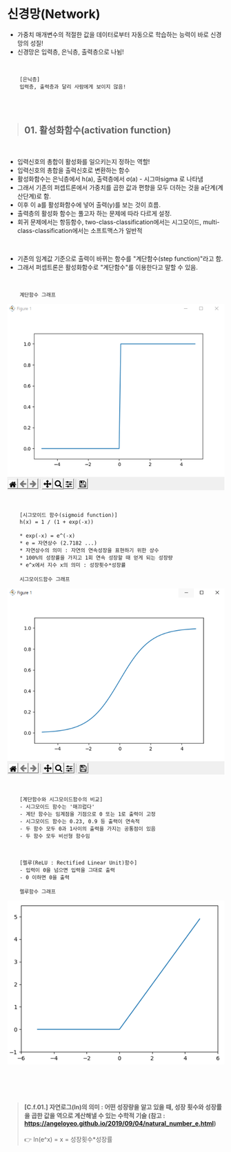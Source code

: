 # 신경망(Network)

- 가중치 매개변수의 적절한 값을 데이터로부터 자동으로 학습하는 능력이 바로 신경망의 성질!
- 신경망은 입력층, 은닉층, 출력층으로 나뉨!

<br>

        [은닉층]
        입력층, 출력층과 달리 사람에게 보이지 않음!

<br>
<br>

> ## 01. 활성화함수(activation function)

<br>

- 입력신호의 총합이 활성화를 일으키는지 정하는 역할!
- 입력신호의 총합을 출력신호로 변환하는 함수
- 활성화함수는 은닉층에서 h(a), 출력층에서 σ(a) - 시그마sigma 로 나타냄
- 그래서 기존의 퍼셉트론에서 가중치를 곱한 값과 편향을 모두 더하는 것을 a단계(계산단계)로 함.
- 이후 이 a를 활성화함수에 넣어 출력(y)를 보는 것이 흐름.
- 출력층의 활성화 함수는 풀고자 하는 문제에 따라 다르게 설정.
- 회귀 문제에서는 항등함수, two-class-classification에서는 시그모이드, multi-class-classification에서는 소프트맥스가 일반적

<br>

- 기존의 임계값 기준으로 출력이 바뀌는 함수를 "계단함수(step function)"라고 함.
- 그래서 퍼셉트론은 활성화함수로 "계단함수"를 이용한다고 말할 수 있음.

<br>

        계단함수 그래프

![](./image/01.PNG)

<br>

        [시그모이드 함수(sigmoid function)]
        h(x) = 1 / (1 + exp(-x))

        * exp(-x) = e^(-x)
        * e = 자연상수 (2.7182 ...)
        * 자연상수의 의미 : 자연의 연속성장을 표현하기 위한 상수
        * 100%의 성장률을 가지고 1회 연속 성장할 때 얻게 되는 성장량
        * e^x에서 지수 x의 의미 : 성장횟수*성장률

        시그모이드함수 그래프

![ ](./image/02.PNG)

<br>

        [계단함수와 시그모이드함수의 비교]
        - 시그모이드 함수는 '매끄럽다'
        - 계단 함수는 임계점을 기점으로 0 또는 1로 출력이 고정
        - 시그모이드 함수는 0.23, 0.9 등 출력이 연속적
        - 두 함수 모두 0과 1사이의 출력을 가지는 공통점이 있음
        - 두 함수 모두 비선형 함수임

<br>

        [렐루(ReLU : Rectified Linear Unit)함수]
        - 입력이 0을 넘으면 입력을 그대로 출력
        - 0 이하면 0을 출력

        렐루함수 그래프

![ ](./image/03.PNG)

<br><br><br>

> #### [C.f.01.] 자연로그(ln)의 의미 : 어떤 성장량을 알고 있을 때, 성장 횟수와 성장률을 곱한 값을 역으로 계산해낼 수 있는 수학적 기술 (참고 : https://angeloyeo.github.io/2019/09/04/natural_number_e.html)
>
> 👉 ln(e^x) = x = 성장횟수\*성장률
